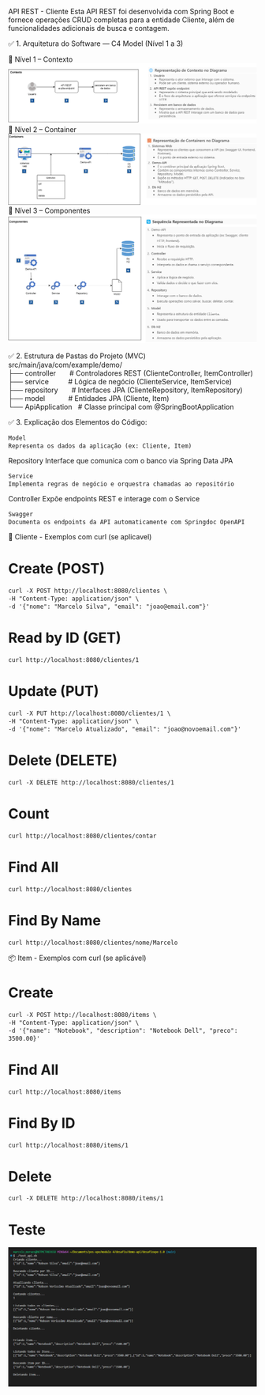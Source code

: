 API REST - Cliente
Esta API REST foi desenvolvida com Spring Boot e fornece operações CRUD completas para a entidade Cliente, além de funcionalidades adicionais de busca e contagem.

✅ 1. Arquitetura do Software — C4 Model (Nível 1 a 3)

🔹 Nível 1 – Contexto
![Diagrama N0](./arquitetura/N1.png)
🔹 Nível 2 – Container
![Diagrama N2](./arquitetura/N2.png)
🔹 Nível 3 – Componentes
![Diagrama N2](./arquitetura/N3.png)

✅ 2. Estrutura de Pastas do Projeto (MVC)
src/main/java/com/example/demo/
├── controller       # Controladores REST (ClienteController, ItemController)
├── service          # Lógica de negócio (ClienteService, ItemService)
├── repository       # Interfaces JPA (ClienteRepository, ItemRepository)
├── model            # Entidades JPA (Cliente, Item)
└── ApiApplication   # Classe principal com @SpringBootApplication

✅ 3. Explicação dos Elementos do Código:
```
Model
Representa os dados da aplicação (ex: Cliente, Item)
```
Repository
Interface que comunica com o banco via Spring Data JPA
```
Service
Implementa regras de negócio e orquestra chamadas ao repositório
```
Controller
Expõe endpoints REST e interage com o Service
```
Swagger
Documenta os endpoints da API automaticamente com Springdoc OpenAPI
```
🧾 Cliente - Exemplos com curl (se aplicavel)
# Create (POST)
```    
curl -X POST http://localhost:8080/clientes \
-H "Content-Type: application/json" \
-d '{"nome": "Marcelo Silva", "email": "joao@email.com"}'
```
# Read by ID (GET)
```    
curl http://localhost:8080/clientes/1
```
# Update (PUT)
```    
curl -X PUT http://localhost:8080/clientes/1 \
-H "Content-Type: application/json" \
-d '{"nome": "Marcelo Atualizado", "email": "joao@novoemail.com"}'
```
# Delete (DELETE)
```    
curl -X DELETE http://localhost:8080/clientes/1
```
# Count
```    
curl http://localhost:8080/clientes/contar
```
# Find All
```
curl http://localhost:8080/clientes
```
# Find By Name
```   
curl http://localhost:8080/clientes/nome/Marcelo
```

📦 Item - Exemplos com curl (se aplicável)

# Create
```
curl -X POST http://localhost:8080/items \
-H "Content-Type: application/json" \
-d '{"name": "Notebook", "description": "Notebook Dell", "preco": 3500.00}'
``` 
# Find All
```
curl http://localhost:8080/items
```
# Find By ID
```
curl http://localhost:8080/items/1
```
# Delete
```
curl -X DELETE http://localhost:8080/items/1
```
# Teste

![Curl](./arquitetura/teste_curl.png)
